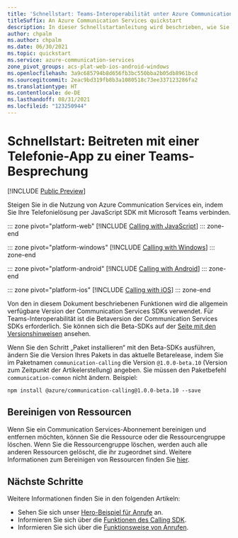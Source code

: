 ```yaml
---
title: 'Schnellstart: Teams-Interoperabilität unter Azure Communication Services'
titleSuffix: An Azure Communication Services quickstart
description: In dieser Schnellstartanleitung wird beschrieben, wie Sie mit dem Azure Communication Calling SDK einer Teams-Besprechung beitreten.
author: chpalm
ms.author: chpalm
ms.date: 06/30/2021
ms.topic: quickstart
ms.service: azure-communication-services
zone_pivot_groups: acs-plat-web-ios-android-windows
ms.openlocfilehash: 3a9c685794b8d656fb3bc550bba2b05db8961bcd
ms.sourcegitcommit: 2eac9bd319fb8b3a1080518c73ee337123286fa2
ms.translationtype: HT
ms.contentlocale: de-DE
ms.lasthandoff: 08/31/2021
ms.locfileid: "123250944"
---
```

# <a name="quickstart-join-your-calling-app-to-a-teams-meeting"></a>Schnellstart: Beitreten mit einer Telefonie-App zu einer Teams-Besprechung

[!INCLUDE [Public Preview](../../includes/public-preview-include-document.md)]

Steigen Sie in die Nutzung von Azure Communication Services ein, indem Sie Ihre Telefonielösung per JavaScript SDK mit Microsoft Teams verbinden.

::: zone pivot="platform-web"
[!INCLUDE [Calling with JavaScript](./includes/teams-interop/teams-interop-javascript.md)]
::: zone-end

::: zone pivot="platform-windows"
[!INCLUDE [Calling with Windows](./includes/teams-interop/teams-interop-windows.md)]
::: zone-end

::: zone pivot="platform-android"
[!INCLUDE [Calling with Android](./includes/teams-interop/teams-interop-android.md)]
::: zone-end

::: zone pivot="platform-ios"
[!INCLUDE [Calling with iOS](./includes/teams-interop/teams-interop-ios.md)]
::: zone-end

Von den in diesem Dokument beschriebenen Funktionen wird die allgemein verfügbare Version der Communication Services SDKs verwendet. Für Teams-Interoperabilität ist die Betaversion der Communication Services SDKs erforderlich. Sie können sich die Beta-SDKs auf der [Seite mit den Versionshinweisen](https://github.com/Azure/Communication/tree/master/releasenotes) ansehen.

Wenn Sie den Schritt „Paket installieren“ mit den Beta-SDKs ausführen, ändern Sie die Version Ihres Pakets in das aktuelle Betarelease, indem Sie im Paketnamen `communication-calling` die Version `@1.0.0-beta.10` (Version zum Zeitpunkt der Artikelerstellung) angeben. Sie müssen den Paketbefehl `communication-common` nicht ändern. Beispiel:

```console
npm install @azure/communication-calling@1.0.0-beta.10 --save
```

## <a name="clean-up-resources"></a>Bereinigen von Ressourcen

Wenn Sie ein Communication Services-Abonnement bereinigen und entfernen möchten, können Sie die Ressource oder die Ressourcengruppe löschen. Wenn Sie die Ressourcengruppe löschen, werden auch alle anderen Ressourcen gelöscht, die ihr zugeordnet sind. Weitere Informationen zum Bereinigen von Ressourcen finden Sie [hier](../create-communication-resource.md#clean-up-resources).

## <a name="next-steps"></a>Nächste Schritte

Weitere Informationen finden Sie in den folgenden Artikeln:

- Sehen Sie sich unser [Hero-Beispiel für Anrufe](../../samples/calling-hero-sample.md) an.
- Informieren Sie sich über die [Funktionen des Calling SDK](./calling-client-samples.md).
- Informieren Sie sich über die [Funktionsweise von Anrufen](../../concepts/voice-video-calling/about-call-types.md).
